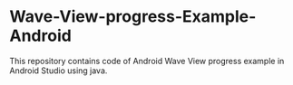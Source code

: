 # Wave-View-progress-Example-Android
This repository contains code of Android Wave View progress example in Android Studio using java.

